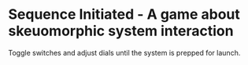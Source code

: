 Sequence Initiated - A game about skeuomorphic system interaction
==================

Toggle switches and adjust dials until the system is prepped for launch.
